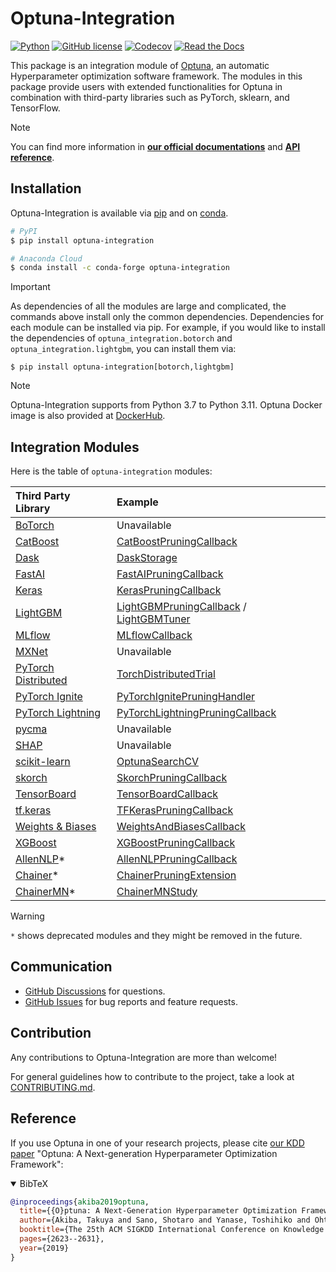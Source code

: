 # Optuna-Integration

[![Python](https://img.shields.io/badge/python-3.7%20%7C%203.8%20%7C%203.9%20%7C%203.10%20%7C%203.11-blue)](https://www.python.org)
[![GitHub license](https://img.shields.io/badge/license-MIT-blue.svg)](https://github.com/optuna/optuna-integration)
[![Codecov](https://codecov.io/gh/optuna/optuna-integration/branch/main/graph/badge.svg)](https://codecov.io/gh/optuna/optuna-integration/branch/main)
[![Read the Docs](https://readthedocs.org/projects/optuna-integration/badge/?version=stable)](https://optuna-integration.readthedocs.io/en/stable/)

This package is an integration module of [Optuna](https://github.com/optuna/optuna), an automatic Hyperparameter optimization software framework.
The modules in this package provide users with extended functionalities for Optuna in combination with third-party libraries such as PyTorch, sklearn, and TensorFlow.

> [!NOTE]
> You can find more information in [**our official documentations**](https://optuna-integration.readthedocs.io/en/stable/) and [**API reference**](https://optuna-integration.readthedocs.io/en/stable/reference/index.html).

## Installation

Optuna-Integration is available via [pip](https://pypi.org/project/optuna-integration/) and
on [conda](https://anaconda.org/conda-forge/optuna-integration).

```bash
# PyPI
$ pip install optuna-integration

# Anaconda Cloud
$ conda install -c conda-forge optuna-integration
```

> [!IMPORTANT]
> As dependencies of all the modules are large and complicated, the commands above install only the common dependencies.
> Dependencies for each module can be installed via pip.
> For example, if you would like to install the dependencies of `optuna_integration.botorch` and `optuna_integration.lightgbm`, you can install them via:
> ```shell
> $ pip install optuna-integration[botorch,lightgbm]
> ```

> [!NOTE]
> Optuna-Integration supports from Python 3.7 to Python 3.11.
> Optuna Docker image is also provided at [DockerHub](https://hub.docker.com/r/optuna/optuna).

## Integration Modules

Here is the table of `optuna-integration` modules:

|Third Party Library| Example |
|:--|:--|
|[BoTorch](https://optuna-integration.readthedocs.io/en/stable/reference/index.html#botorch)| Unavailable |
|[CatBoost](https://optuna-integration.readthedocs.io/en/stable/reference/index.html#catboost)|[CatBoostPruningCallback](https://github.com/optuna/optuna-examples/blob/main/catboost/catboost_pruning.py)|
|[Dask](https://optuna-integration.readthedocs.io/en/stable/reference/index.html#dask)|[DaskStorage](https://github.com/optuna/optuna-examples/tree/main/dask/dask_simple.py)|
|[FastAI](https://optuna-integration.readthedocs.io/en/stable/reference/index.html#fast-ai)|[FastAIPruningCallback](https://github.com/optuna/optuna-examples/tree/main/fastai/fastai_simple.py)|
|[Keras](https://optuna-integration.readthedocs.io/en/stable/reference/index.html#keras)|[KerasPruningCallback](https://github.com/optuna/optuna-examples/blob/main/keras/keras_integration.py)|
|[LightGBM](https://optuna-integration.readthedocs.io/en/stable/reference/index.html#lightgbm)|[LightGBMPruningCallback](https://github.com/optuna/optuna-examples/blob/main/lightgbm/lightgbm_integration.py) / [LightGBMTuner](https://github.com/optuna/optuna-examples/blob/main/lightgbm/lightgbm_tuner_simple.py)|
|[MLflow](https://optuna-integration.readthedocs.io/en/stable/reference/index.html#mlflow)|[MLflowCallback](https://github.com/optuna/optuna-examples/blob/main/mlflow/keras_mlflow.py)|
|[MXNet](https://optuna-integration.readthedocs.io/en/stable/reference/index.html#mxnet)|Unavailable|
|[PyTorch Distributed](https://optuna-integration.readthedocs.io/en/stable/reference/index.html#pytorch)|[TorchDistributedTrial](https://github.com/optuna/optuna-examples/blob/main/pytorch/pytorch_distributed_simple.py)|
|[PyTorch Ignite](https://optuna-integration.readthedocs.io/en/stable/reference/index.html#pytorch)|[PyTorchIgnitePruningHandler](https://github.com/optuna/optuna-examples/blob/main/pytorch/pytorch_ignite_simple.py)|
|[PyTorch Lightning](https://optuna-integration.readthedocs.io/en/stable/reference/index.html#pytorch)|[PyTorchLightningPruningCallback](https://github.com/optuna/optuna-examples/blob/main/pytorch/pytorch_lightning_simple.py)|
|[pycma](https://optuna-integration.readthedocs.io/en/stable/reference/index.html#pycma)|Unavailable|
|[SHAP](https://optuna-integration.readthedocs.io/en/stable/reference/index.html#shap)|Unavailable|
|[scikit-learn](https://optuna-integration.readthedocs.io/en/stable/reference/index.html#sklearn)|[OptunaSearchCV](https://github.com/optuna/optuna-examples/tree/main/sklearn/sklearn_optuna_search_cv_simple.py)|
|[skorch](https://optuna-integration.readthedocs.io/en/stable/reference/index.html#skorch)|[SkorchPruningCallback](https://github.com/optuna/optuna-examples/tree/main/pytorch/skorch_simple.py)|
|[TensorBoard](https://optuna-integration.readthedocs.io/en/stable/reference/index.html#tensorboard)|[TensorBoardCallback](https://github.com/optuna/optuna-examples/tree/main/tensorboard/tensorboard_simple.py)|
|[tf.keras](https://optuna-integration.readthedocs.io/en/stable/reference/index.html#tensorflow)|[TFKerasPruningCallback](https://github.com/optuna/optuna-examples/tree/main/tfkeras/tfkeras_integration.py)|
|[Weights & Biases](https://optuna-integration.readthedocs.io/en/stable/reference/index.html#wandb)|[WeightsAndBiasesCallback](https://github.com/optuna/optuna-examples/blob/main/wandb/wandb_integration.py)|
|[XGBoost](https://optuna-integration.readthedocs.io/en/stable/reference/index.html#xgboost)|[XGBoostPruningCallback](https://github.com/optuna/optuna-examples/tree/main/xgboost/xgboost_integration.py)|
|[AllenNLP](https://optuna-integration.readthedocs.io/en/stable/reference/index.html#allennlp)*|[AllenNLPPruningCallback](https://github.com/optuna/optuna-examples/blob/main/allennlp/allennlp_simple.py)|
|[Chainer](https://optuna-integration.readthedocs.io/en/stable/reference/index.html#chainer)*|[ChainerPruningExtension](https://github.com/optuna/optuna-examples/tree/main/chainer/chainer_integration.py)|
|[ChainerMN](https://optuna-integration.readthedocs.io/en/stable/reference/index.html#chainermn)* | [ChainerMNStudy](https://github.com/optuna/optuna-examples/tree/main/chainer/chainermn_simple.py) |

> [!WARNING]
> `*` shows deprecated modules and they might be removed in the future.

## Communication

* [GitHub Discussions] for questions.
* [GitHub Issues] for bug reports and feature requests.

[GitHub Discussions]: https://github.com/optuna/optuna-integration/discussions

[GitHub issues]: https://github.com/optuna/optuna-integration/issues

## Contribution

Any contributions to Optuna-Integration are more than welcome!

For general guidelines how to contribute to the project, take a look at [CONTRIBUTING.md](./CONTRIBUTING.md).

## Reference

If you use Optuna in one of your research projects, please cite [our KDD paper](https://doi.org/10.1145/3292500.3330701) "Optuna: A Next-generation Hyperparameter Optimization Framework":

<details open>
<summary>BibTeX</summary>

```bibtex
@inproceedings{akiba2019optuna,
  title={{O}ptuna: A Next-Generation Hyperparameter Optimization Framework},
  author={Akiba, Takuya and Sano, Shotaro and Yanase, Toshihiko and Ohta, Takeru and Koyama, Masanori},
  booktitle={The 25th ACM SIGKDD International Conference on Knowledge Discovery \& Data Mining},
  pages={2623--2631},
  year={2019}
}
```
</details>
